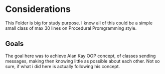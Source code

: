 # Considerations
This Folder is big for study purpose. 
I know all of this could be a simple small class of max 30 lines on Procedural Promgramming style.

## Goals
The goal here was to achieve Alan Kay OOP concept, of classes sending messages, making then knowing little as possible about each other.
Not so sure, if what i did here is actually following his concept.
